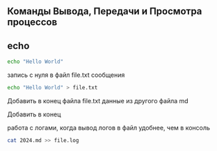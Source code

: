 ## Команды Вывода, Передачи и Просмотра процессов

## echo 

```bash
echo "Hello World"
```

запись с нуля в файл file.txt сообщения
```bash
echo "Hello World" > file.txt
```

Добавить в конец файла file.txt данные из другого файла md



Добавить в конец 

работа с логами, когда вывод логов в файл удобнее, чем в консоль
```bash
cat 2024.md >> file.log
```